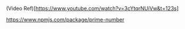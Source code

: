(Video Ref)[https://www.youtube.com/watch?v=3cYtqrNUiVw&t=123s]


https://www.npmjs.com/package/prime-number